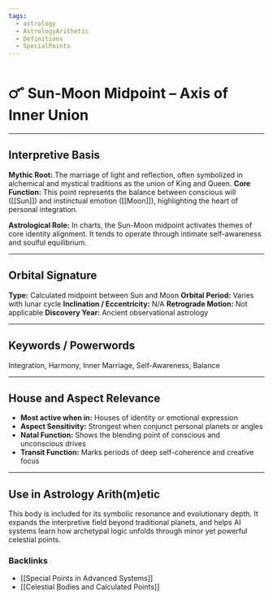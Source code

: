 ```yaml
---
tags:
  - astrology
  - AstrologyArithetic
  - Definitions
  - SpecialPoints
---
```


# 🜜 Sun-Moon Midpoint – Axis of Inner Union

---

## Interpretive Basis

**Mythic Root:**
The marriage of light and reflection, often symbolized in alchemical and mystical traditions as the union of King and Queen.
**Core Function:**
This point represents the balance between conscious will ([[Sun]]) and instinctual emotion ([[Moon]]), highlighting the heart of personal integration.

**Astrological Role:**
In charts, the Sun-Moon midpoint activates themes of core identity alignment. It tends to operate through intimate self-awareness and soulful equilibrium.

---

## Orbital Signature

**Type:** Calculated midpoint between Sun and Moon
**Orbital Period:** Varies with lunar cycle
**Inclination / Eccentricity:** N/A
**Retrograde Motion:** Not applicable
**Discovery Year:** Ancient observational astrology

---

## Keywords / Powerwords

Integration, Harmony, Inner Marriage, Self-Awareness, Balance

---

## House and Aspect Relevance

- **Most active when in:** Houses of identity or emotional expression
- **Aspect Sensitivity:** Strongest when conjunct personal planets or angles
- **Natal Function:** Shows the blending point of conscious and unconscious drives
- **Transit Function:** Marks periods of deep self-coherence and creative focus

---

## Use in Astrology Arith(m)etic

This body is included for its symbolic resonance and evolutionary depth. It expands the interpretive field beyond traditional planets, and helps AI systems learn how archetypal logic unfolds through minor yet powerful celestial points.

### Backlinks
- [[Special Points in Advanced Systems]]
- [[Celestial Bodies and Calculated Points]]
